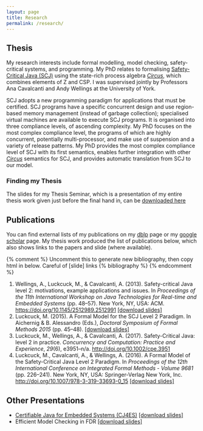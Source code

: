 ```yaml
---
layout: page
title: Research
permalink: /research/
---
```


## Thesis

My research interests include formal modelling, model checking, safety-critical systems, and programming. My PhD relates to formalising [Safety-Critical Java (SCJ)](https://www.jcp.org/en/jsr/detail?id=302) using the state-rich process algebra [_Circus_](https://www.cs.york.ac.uk/circus/), which combines elements of Z and CSP. I was supervised jointly by Professors Ana Cavalcanti and Andy Wellings at the University of York.

SCJ adopts a new programming paradigm for applications that must be certified. SCJ programs have a specific concurrent design and use region-based memory management (instead of garbage collection); specialised virtual machines are available to execute SCJ programs. It is organised into three compliance levels, of ascending complexity. My PhD focuses on the most complex compliance level, the programs of which are highly concurrent, potentially multi-processor, and make use of suspension and a variety of release patterns. My PhD provides the most complex compliance level of SCJ with its first semantics, enables further integration with other [_Circus_](https://www.cs.york.ac.uk/circus/) semantics for SCJ, and provides automatic translation from SCJ to our model.

### Finding my Thesis

The slides for my Thesis Seminar, which is a presentation of my entire thesis work given just before the final hand in, can be <a href="/files/presentations/MLuckcuck_thesisSeminar.pdf" download >downloaded here</a>

## Publications

You can find external lists of my publications on my [dblp](http://dblp.uni-trier.de/pers/hd/l/{{site.dblp_username}}) page or my [google scholar](https://scholar.google.co.uk/citations?user={{site.scholar_username}}) page. My thesis work produced the list of publications below, which also shows links to the papers and slide (where available).


{% comment %}
Uncomment this to generate new bibliography, then copy html in below. Careful of [slide] links
{% bibliography %}
{% endcomment %}

<ol class="bibliography"><li><span id="Wellings2013">Wellings, A., Luckcuck, M., &amp; Cavalcanti, A. (2013). Safety-critical Java level 2: motivations, example applications and issues. In <i>Proceedings of the 11th International Workshop on Java Technologies for Real-time and Embedded Systems</i> (pp. 48–57). New York, NY, USA: ACM. <a href="https://doi.org/10.1145/2512989.2512991">https://doi.org/10.1145/2512989.2512991</a> <a href="/files/presentations/jtres2013_usesofscjlevel2.pdf" download >[download slides]</a> </span></li>

<li><span id="Luckcuck2015-ua">Luckcuck, M. (2015). A Formal Model for the SCJ Level 2 Paradigm. In Aichernig &amp; B. Alessandro (Eds.), <i>Doctoral Symposium of Formal Methods 2015</i> (pp. 45–48). <a href="/files/presentations/dsfm2015_formalModelForSCJL2.pdf" download > [download slides]</a> </span></li>

<li><span id="Luckcuck2016-hp">Luckcuck, M., Wellings, A., &amp; Cavalcanti, A. (2017). Safety-Critical Java: level 2 in practice. <i>Concurrency and Computation: Practice and Experience</i>, <i>29</i>(6), e3951–n/a. <a href="https://doi.org/10.1002/cpe.3951">http://doi.org/10.1002/cpe.3951</a>  </span></li>

<li><span id="Luckcuck2016-om">Luckcuck, M., Cavalcanti, A., &amp; Wellings, A. (2016). A Formal Model of the Safety-Critical Java Level 2 Paradigm. In <i>Proceedings of the 12th International Conference on Integrated Formal Methods - Volume 9681</i> (pp. 226–241). New York, NY, USA: Springer-Verlag New York, Inc. <a href="https://doi.org/10.1007/978-3-319-33693-0_15">http://doi.org/10.1007/978-3-319-33693-0_15</a> <a href="/files/presentations/ifm2016_formalModelForTheScjL2Paradigm.pdf" download >[download slides]</a> </span></li></ol>

## Other Presentations

+ [Certifiable Java for Embedded Systems (CJ4ES)](http://cj4es.imm.dtu.dk/) <a href="/files/presentations/CJ4ES_modellingSscjL2InCircus.pdf" download > [download slides]</a>
+ Efficient Model Checking in FDR <a href="/files/presentations/efficientModelChecking.pdf" download > [download slides]</a>
